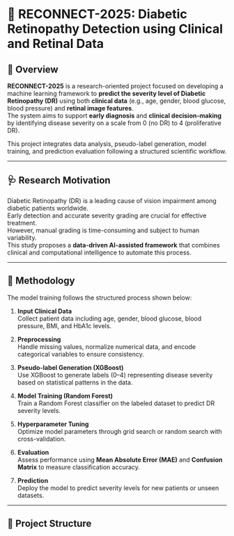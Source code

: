 # 🧠 RECONNECT-2025: Diabetic Retinopathy Detection using Clinical and Retinal Data

## 📘 Overview
**RECONNECT-2025** is a research-oriented project focused on developing a machine learning framework to **predict the severity level of Diabetic Retinopathy (DR)** using both **clinical data** (e.g., age, gender, blood glucose, blood pressure) and **retinal image features**.  
The system aims to support **early diagnosis** and **clinical decision-making** by identifying disease severity on a scale from 0 (no DR) to 4 (proliferative DR).

This project integrates data analysis, pseudo-label generation, model training, and prediction evaluation following a structured scientific workflow.

---

## 🩺 Research Motivation
Diabetic Retinopathy (DR) is a leading cause of vision impairment among diabetic patients worldwide.  
Early detection and accurate severity grading are crucial for effective treatment.  
However, manual grading is time-consuming and subject to human variability.  
This study proposes a **data-driven AI-assisted framework** that combines clinical and computational intelligence to automate this process.

---

## 🔬 Methodology
The model training follows the structured process shown below:

1. **Input Clinical Data**  
   Collect patient data including age, gender, blood glucose, blood pressure, BMI, and HbA1c levels.

2. **Preprocessing**  
   Handle missing values, normalize numerical data, and encode categorical variables to ensure consistency.

3. **Pseudo-label Generation (XGBoost)**  
   Use XGBoost to generate labels (0–4) representing disease severity based on statistical patterns in the data.

4. **Model Training (Random Forest)**  
   Train a Random Forest classifier on the labeled dataset to predict DR severity levels.

5. **Hyperparameter Tuning**  
   Optimize model parameters through grid search or random search with cross-validation.

6. **Evaluation**  
   Assess performance using **Mean Absolute Error (MAE)** and **Confusion Matrix** to measure classification accuracy.

7. **Prediction**  
   Deploy the model to predict severity levels for new patients or unseen datasets.

---

## 🧩 Project Structure

